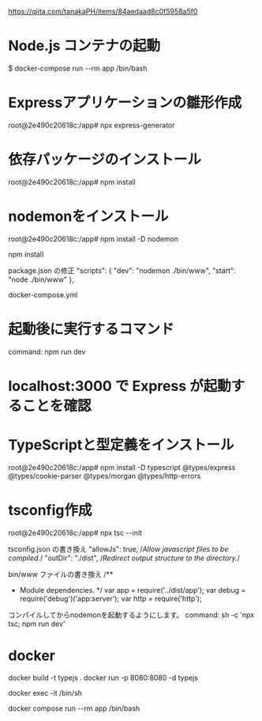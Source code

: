 <https://qiita.com/tanakaPH/items/84aedaad8c0f5958a5f0>

# Node.js コンテナの起動

$ docker-compose run --rm app /bin/bash

# Expressアプリケーションの雛形作成

root@2e490c20618c:/app# npx express-generator

# 依存パッケージのインストール

root@2e490c20618c:/app# npm install

# nodemonをインストール

root@2e490c20618c:/app# npm install -D nodemon

npm install

package.json の修正
"scripts": {
  "dev": "nodemon ./bin/www",
  "start": "node ./bin/www"
},

docker-compose.yml

# 起動後に実行するコマンド

command: npm run dev

# localhost:3000 で Express が起動することを確認

# TypeScriptと型定義をインストール

root@2e490c20618c:/app# npm install -D typescript @types/express @types/cookie-parser @types/morgan @types/http-errors

# tsconfig作成

root@2e490c20618c:/app# npx tsc --init

tsconfig.json の書き換え
"allowJs": true,       /*Allow javascript files to be compiled.*/
"outDir": "./dist",    /*Redirect output structure to the directory.*/

bin/www ファイルの書き換え
/**

* Module dependencies.
 */
var app = require('../dist/app');
var debug = require('debug')('app:server');
var http = require('http');

コンパイルしてからnodemonを起動するようにします。
command: sh -c 'npx tsc; npm run dev'

# docker

docker build -t typejs .
docker run -p 8080:8080 -d typejs

docker exec -it <container id> /bin/sh

docker compose run --rm app /bin/bash  
